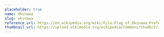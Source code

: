 ```yaml
---
placeholder: true
name: Okinawa
slug: okinawa
reference_url: https://en.wikipedia.org/wiki/File:Flag_of_Okinawa_Prefecture.svg
thumbnail_url: https://upload.wikimedia.org/wikipedia/commons/thumb/2/2f/Flag_of_Okinawa_Prefecture.svg/120px-Flag_of_Okinawa_Prefecture.svg.png
---
```

